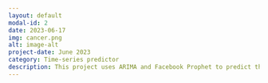 ```yaml
---
layout: default
modal-id: 2
date: 2023-06-17
img: cancer.png
alt: image-alt
project-date: June 2023
category: Time-series predictor
description: This project uses ARIMA and Facebook Prophet to predict the number of new cancer diagnoses in the US over 4 years. Training data was pulled from the CDC. Link to code: (https://github.com/chhendley/python_freelancer_page/blob/master/_posts/2023-06-18-cancer-predictor.markdown)
---
```

